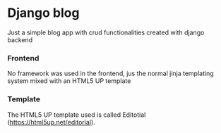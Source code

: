 # Django blog
Just a simple blog app with crud functionalities created with django backend

### Frontend
No framework was used in the frontend, jus the normal jinja templating system mixed with an HTML5 UP template

### Template
The HTML5 UP template used is called Editotial (https://html5up.net/editorial).